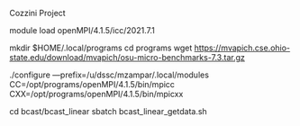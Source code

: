 Cozzini Project


module load openMPI/4.1.5/icc/2021.7.1


mkdir $HOME/.local/programs
cd programs
wget https://mvapich.cse.ohio-state.edu/download/mvapich/osu-micro-benchmarks-7.3.tar.gz

./configure —prefix=/u/dssc/mzampar/.local/modules CC=/opt/programs/openMPI/4.1.5/bin/mpicc CXX=/opt/programs/openMPI/4.1.5/bin/mpicxx



cd bcast/bcast_linear
sbatch bcast_linear_getdata.sh
